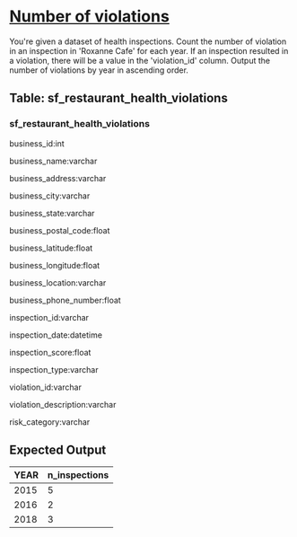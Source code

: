 # [Number of violations](https://platform.stratascratch.com/coding/9728-inspections-that-resulted-in-violations?code_type=3)

You're given a dataset of health inspections. Count the number of violation in an inspection in 'Roxanne Cafe' for each year. If an inspection resulted in a violation, there will be a value in the 'violation_id' column. Output the number of violations by year in ascending order.

## Table: sf_restaurant_health_violations

### sf_restaurant_health_violations
business_id:int

business_name:varchar

business_address:varchar

business_city:varchar

business_state:varchar

business_postal_code:float

business_latitude:float

business_longitude:float

business_location:varchar

business_phone_number:float

inspection_id:varchar

inspection_date:datetime

inspection_score:float

inspection_type:varchar

violation_id:varchar

violation_description:varchar

risk_category:varchar




## Expected Output
<table class="ResultsTable__table"><thead><tr class="ResultsTable__header-row"><th class="ResultsTable__header-cell">YEAR</th><th class="ResultsTable__header-cell">n_inspections</th></tr></thead><tbody><tr class="ResultsTable__row "><td class="ResultsTable__cell">2015</td><td class="ResultsTable__cell">5</td></tr><tr class="ResultsTable__row "><td class="ResultsTable__cell">2016</td><td class="ResultsTable__cell">2</td></tr><tr class="ResultsTable__row "><td class="ResultsTable__cell">2018</td><td class="ResultsTable__cell">3</td></tr></tbody></table>
